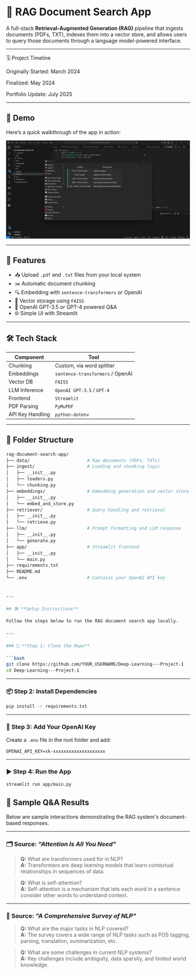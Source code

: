 # 🧠 RAG Document Search App

A full-stack **Retrieval-Augmented Generation (RAG)** pipeline that ingests documents (PDFs, TXT), indexes them into a vector store, and allows users to query those documents through a language model-powered interface.

---


🗓️ Project Timeline

Originally Started: March 2024

Finalized: May 2024

Portfolio Update: July 2025

---


## 🔹 Demo

Here’s a quick walkthrough of the app in action:

![Demo](assets/demo.gif)

---


## 🚀 Features

- 📥 Upload `.pdf` and `.txt` files from your local system
- ✂️ Automatic document chunking
- 🔍 Embedding with `sentence-transformers` or OpenAI
- 🧠 Vector storage using `FAISS`
- 🤖 OpenAI GPT-3.5 or GPT-4 powered Q&A
- 🌐 Simple UI with Streamlit

---

## 🛠️ Tech Stack

| Component         | Tool                         |
|------------------|------------------------------|
| Chunking         | Custom, via word splitter    |
| Embeddings       | `sentence-transformers` / OpenAI |
| Vector DB        | `FAISS`                      |
| LLM Inference    | `OpenAI GPT-3.5` / `GPT-4`   |
| Frontend         | `Streamlit`                  |
| PDF Parsing      | `PyMuPDF`                    |
| API Key Handling | `python-dotenv`              |

---

## 📁 Folder Structure

```bash
rag-document-search-app/
├── data/                      # Raw documents (PDFs, TXTs)
├── ingest/                    # Loading and chunking logic
│   ├── __init__.py
│   ├── loaders.py
│   └── chunking.py
├── embeddings/                # Embedding generation and vector store
│   ├── __init__.py
│   └── embed_and_store.py
├── retriever/                 # Query handling and retrieval
│   ├── __init__.py
│   └── retrieve.py
├── llm/                       # Prompt formatting and LLM response
│   ├── __init__.py
│   └── generate.py
├── app/                       # Streamlit frontend
│   ├── __init__.py
│   └── main.py
├── requirements.txt
├── README.md
└── .env                       # Contains your OpenAI API key


---

## 🛠️ **Setup Instructions**

Follow the steps below to run the RAG document search app locally.

---

### 📁 **Step 1: Clone the Repo**

```bash
git clone https://github.com/YOUR_USERNAME/Deep-Learning---Project-1
cd Deep-Learning---Project-1
```

---

### 📦 **Step 2: Install Dependencies**

```bash
pip install -r requirements.txt
```

---

### 🔐 **Step 3: Add Your OpenAI Key**

Create a `.env` file in the root folder and add:

```env
OPENAI_API_KEY=sk-xxxxxxxxxxxxxxxxxxxx
```

---

### ▶️ **Step 4: Run the App**

```bash
streamlit run app/main.py
```

## 📘 Sample Q&A Results

Below are sample interactions demonstrating the RAG system's document-based responses.

---

### 🗂️ Source: *"Attention Is All You Need"*

> **Q:** What are transformers used for in NLP?  
> **A:** Transformers are deep learning models that learn contextual relationships in sequences of data.

> **Q:** What is self-attention?  
> **A:** Self-attention is a mechanism that lets each word in a sentence consider other words to understand context.

---

### 📄 Source: *"A Comprehensive Survey of NLP"*

> **Q:** What are the major tasks in NLP covered?  
> **A:** The survey covers a wide range of NLP tasks such as POS tagging, parsing, translation, summarization, etc.

> **Q:** What are some challenges in current NLP systems?  
> **A:** Key challenges include ambiguity, data sparsity, and limited world knowledge.




